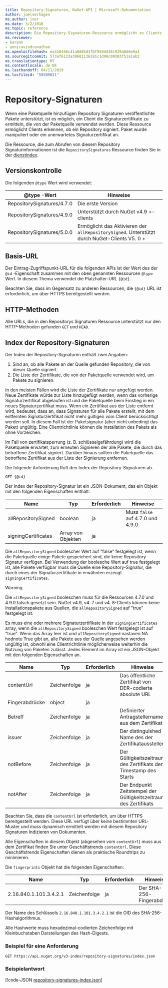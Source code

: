 ```yaml
---
title: Repository-Signaturen, NuGet-API | Microsoft-Dokumentation
author: joelverhagen
ms.author: jver
ms.date: 3/2/2018
ms.topic: reference
description: Die Repository-Signaturen-Ressource ermöglicht es Clients Paketquellen, ihrem Repository Signieren Funktionen ankündigen zu können.
ms.reviewer:
- karann
- unniravindranathan
ms.openlocfilehash: ea318446c41a0d85d3fbf959dd38c929a0d0e9a1
ms.sourcegitcommit: 573af6133a39601136181c1d98c09303f51a1ab2
ms.translationtype: MT
ms.contentlocale: de-DE
ms.lasthandoff: 04/11/2019
ms.locfileid: "59509021"
---
```

# <a name="repository-signatures"></a>Repository-Signaturen

Wenn eine Paketquelle hinzufügen Repository Signaturen veröffentlichte Pakete unterstützt, ist es möglich, ein Client die Signaturzertifikate zu ermitteln, die von der Paketquelle verwendet werden. Diese Ressource ermöglicht Clients erkennen, ob ein Repository signiert. Paket wurde manipuliert oder ein unerwartetes Signaturzertifikat an.

Die Ressource, die zum Abrufen von diesem Repository Signaturinformationen ist die `RepositorySignatures` Ressource finden Sie in der [dienstindex](service-index.md).

## <a name="versioning"></a>Versionskontrolle

Die folgenden `@type` Wert wird verwendet:

@type -Wert                | Hinweise
-------------------------- | -----
RepositorySignatures/4.7.0 | Die erste Version
RepositorySignatures/4.9.0 | Unterstützt durch NuGet v4.9 +-clients
RepositorySignatures/5.0.0 | Ermöglicht das Aktivieren der `allRepositorySigned`. Unterstützt durch NuGet-Clients V5. 0 +

## <a name="base-url"></a>Basis-URL

Der Eintrag-Zugriffspunkt-URL für die folgenden APIs ist der Wert des der `@id` -Eigenschaft zusammen mit den oben genannten Ressourcen `@type` Wert. In diesem Thema verwendet die Platzhalter-URL `{@id}`.

Beachten Sie, dass im Gegensatz zu anderen Ressourcen, die `{@id}` URL ist erforderlich, um über HTTPS bereitgestellt werden.

## <a name="http-methods"></a>HTTP-Methoden

Alle URLs, die in den Repositorys Signaturen Ressource unterstützt nur den HTTP-Methoden gefunden `GET` und `HEAD`.

## <a name="repository-signatures-index"></a>Index der Repository-Signaturen

Der Index der Repository-Signaturen enthält zwei Angaben:

1. Sind an, ob alle Pakete an der Quelle gefunden Repository, die von dieser Quelle signiert.
1. Die Liste der Zertifikate, die von der Paketquelle verwendet wird, um Pakete zu signieren.

In den meisten Fällen wird die Liste der Zertifikate nur angefügt werden. Neue Zertifikate würde zur Liste hinzugefügt werden, wenn das vorherige Signaturzertifikat abgelaufen ist und die Paketquelle beim Einstieg in ein neues Signaturzertifikat muss. Wenn ein Zertifikat aus der Liste entfernt wird, bedeutet, dass an, dass Signaturen für alle Pakete erstellt, mit dem entfernten Signaturzertifikat nicht mehr gültigen vom Client berücksichtigt werden soll. In diesem Fall ist der Paketsignatur (aber nicht unbedingt das Paket) ungültig. Eine Clientrichtlinie können die Installation des Pakets als ohne Vorzeichen.

Im Fall von zertifikatsperrung (z. B. schlüsselgefährdung) wird die Paketquelle erwartet, zum erneuten Signieren der alle Pakete, die durch das betroffene Zertifikat signiert. Darüber hinaus sollten die Paketquelle das betroffene Zertifikat aus der Liste der Signierung entfernen.

Die folgende Anforderung Ruft den Index der Repository-Signaturen ab.

    GET {@id}

Der Index der Repository-Signatur ist ein JSON-Dokument, das ein Objekt mit den folgenden Eigenschaften enthält:

Name                | Typ             | Erforderlich | Hinweise
------------------- | ---------------- | -------- | -----
allRepositorySigned | boolean          | ja      | Muss `false` auf 4.7.0 und 4.9.0
signingCertificates | Array von Objekten | ja      | 

Die `allRepositorySigned` boolescher Wert auf "false" festgelegt ist, wenn die Paketquelle einige Pakete gespeichert sind, die keine Repository-Signatur verfügen. Bei Verwendung der boolesche Wert auf true festgelegt ist, alle Pakete verfügbar muss die Quelle eine Repository-Signatur, die durch eines der Signaturzertifikate in erwähnten erzeugt `signingCertificates`.

> [!Warning]
> Die `allRepositorySigned` booleschen muss für die Ressourcen 4.7.0 und 4.9.0 falsch gesetzt sein. NuGet v4.9, v4. 7 und v4. 8-Clients können keine Installationspakete aus Quellen, die `allRepositorySigned` auf "true" festgelegt ist.

Es muss eine oder mehrere Signaturzertifikate in der `signingCertificates` array, wenn die `allRepositorySigned` booleschen Wert festgelegt ist auf "true". Wenn das Array leer ist und `allRepositorySigned` nastaven NA hodnotu True gibt an, alle Pakete aus der Quelle angesehen werden ungültig ist, obwohl eine Clientrichtlinie möglicherweise weiterhin die Nutzung von Paketen zulässt. Jedes Element im Array ist ein JSON-Objekt mit den folgenden Eigenschaften an.

Name         | Typ   | Erforderlich | Hinweise
------------ | ------ | -------- | -----
contentUrl   | Zeichenfolge | ja      | Das öffentliche Zertifikat von DER-codierte absolute URL
Fingerabdrücke | object | ja      |
Betreff      | Zeichenfolge | ja      | Definierter Antragstellername aus dem Zertifikat
issuer       | Zeichenfolge | ja      | Der distinguished Name des der Zertifikataussteller
notBefore    | Zeichenfolge | ja      | Der Gültigkeitszeitraum des Zertifikats den Timestamp des Starts
notAfter     | Zeichenfolge | ja      | Der Endpunkt Zeitstempel der Gültigkeitszeitraum des Zertifikats

Beachten Sie, dass die `contentUrl` ist erforderlich, um über HTTPS bereitgestellt werden. Diese URL verfügt über keine bestimmten URL-Muster und muss dynamisch ermittelt werden mit diesem Repository Signaturen Indizieren von Dokumenten. 

Alle Eigenschaften in diesem Objekt (abgesehen vom `contentUrl`) muss aus dem Zertifikat finden Sie unter Geschäftstrends `contentUrl`.
Diese Geschäftstrends Eigenschaften dienen als praktische Roundtrips zu minimieren.

Die `fingerprints` Objekt hat die folgenden Eigenschaften:

Name                   | Typ   | Erforderlich | Hinweise
---------------------- | ------ | -------- | -----
2.16.840.1.101.3.4.2.1 | Zeichenfolge | ja      | Der SHA-256-Fingerabdruck

Der Name des Schlüssels `2.16.840.1.101.3.4.2.1` ist die OID des SHA-256-Hashalgorithmus.

Alle Hashwerte muss hexadezimal-codierten Zeichenfolge mit Kleinbuchstaben Darstellungen des Hash-Digests.

### <a name="sample-request"></a>Beispiel für eine Anforderung

    GET https://api.nuget.org/v3-index/repository-signatures/index.json

### <a name="sample-response"></a>Beispielantwort

[!code-JSON [repository-signatures-index.json](./_data/repository-signatures-index.json)]
